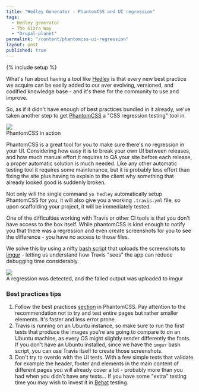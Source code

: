 ```yaml
---
title: "Hedley Generator - PhantomCSS and UI regression"
tags: 
  - Hedley generator
  - The Gizra Way
  - "Drupal-planet"
permalink: "/content/phantomcss-ui-regression"
layout: post
published: true
---
```


{% include setup %}

What's fun about having a tool like [Hedley](/content/yo-hedley/) is that every new best practice we acquire can be easily added to our ever evolving, versioned, and codified knowledge base - and it's there for the community to use and improve.

So, as if it didn't have enough of best practices bundled in it already, we've taken another step to get [PhantomCSS](https://github.com/Huddle/PhantomCSS) a "CSS regression testing" tool in.

<div class="thumbnail">
  <img src="{{BASE_PATH}}/assets/images/posts/phantomcss/image1.jpg" />
  <div class="caption">PhantomCSS in action</div>
</div>

<!-- more -->

PhantomCSS is a great tool for you to make sure there's no regression in your UI. Considering how easy it is to break your own UI between releases, and how much manual effort it requires to QA your site before each release, a proper automatic solution is much needed. Like any other automatic testing tool it requires some maintenance, but it is probably less effort than fixing the site plus having to explain to the client why something that already looked good is suddenly broken.

Not only will the single command ``yo hedley`` automatically setup PhantomCSS for you, it will also give you a working ``.travis.yml`` file, so upon scaffolding your project, it will be immediately tested.

One of the difficulties working with Travis or other CI tools is that you don't have access to the box itself. While phantomCSS is kind enough to notify you that there was a regression and even create screenshots for you to see the difference - you have no access to those files.  

We solve this by using a nifty [bash script](https://github.com/Gizra/generator-hedley/blob/3540852d195ebbf34216e0434379e7709970c9a3/.travis.yml#L76-L82) that uploads the screenshots to [imgur](http://imgur.com) - letting us understand how Travis "sees" the app can reduce debugging time considerably.

<div class="thumbnail">
  <img src="{{BASE_PATH}}/assets/images/posts/phantomcss/image2.jpg" />
  <div class="caption">A regression was detected, and the failed output was uploaded to imgur</div>
</div>


### Best practices tips

1. Follow the best practices [section](https://github.com/Huddle/PhantomCSS#best-practices) in PhantomCSS. Pay attention to the recommendation not to try and test entire pages but rather smaller elements. It's faster and less error prone.
1. Travis is running on an Ubuntu instance, so make sure to run the first tests that produce the images you're are going to compare to on an Ubuntu machine, as every OS might slightly render differently the fonts. If you don't have an Ubuntu installed, since we have the ``imgur`` bash script, you can use Travis itself to create those screenshots.
1. Don't try to overdo with the UI tests. With a few simple tests that validate for example the header, footer and elements in the main content of different pages you will already cover a lot - probably more than you had when you didn't have any tests... If you have some "extra" testing time you may wish to invest it in [Behat](/content/behat-vs-casper-for-drupal/) testing.